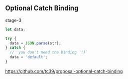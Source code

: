 ## Optional Catch Binding

stage-3

```javascript
let data;

try {
  data = JSON.parse(str);
} catch {
  //  you don't need the binding `()`
  data = 'default';
}
```

<a class="ref-link" href="https://github.com/tc39/proposal-optional-catch-binding" target="_blank">
  https://github.com/tc39/proposal-optional-catch-binding
</a>
